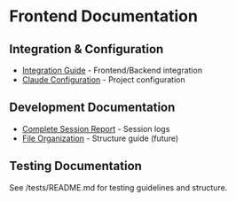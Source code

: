 # Frontend Documentation

## Integration & Configuration
- [Integration Guide](../INTEGRATION.md) - Frontend/Backend integration
- [Claude Configuration](../CLAUDE.md) - Project configuration

## Development Documentation
- [Complete Session Report](./COMPLETE_SESSION_REPORT.md) - Session logs
- [File Organization](./FILE-ORGANIZATION.md) - Structure guide (future)

## Testing Documentation
See /tests/README.md for testing guidelines and structure.